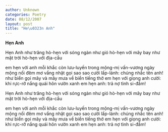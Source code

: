 ```yaml
---
author: Unknown
categories: Poetry
date: 08/12/2007
layout: post
title: "He\u0323n Anh"
---
```


**Hẹn Anh**

Hẹn Anh
như trăng hò-hẹn với sóng ngàn
như gió hò-hẹn với mây bay
như mặt trời hò-hẹn với địa-cầu

em hẹn với anh
mỗi khắc còn lưu-luyến
trong mộng-mị vấn-vương
ngày mộng nối đêm mơ
vầng nhật gọi sao
sao cười lấp-lánh:
chúng nhắc tên anh!
như biển gọi mây
và mây mưa về biển
tiếng thở em
hẹn với giọng anh cười:
khi rực-rỡ nắng quái hôn vườn xanh
em hẹn anh:
trả nợ tình si-đắm!

Hẹn Anh
như trăng hò-hẹn với sóng ngàn
như gió hò-hẹn với mây bay
như mặt trời hò-hẹn với địa-cầu

em hẹn với anh
mỗi khắc còn lưu-luyến
trong mộng-mị vấn-vương
ngày mộng nối đêm mơ
vầng nhật gọi sao
sao cười lấp-lánh:
chúng nhắc tên anh!
như biển gọi mây
và mây mưa về biển
tiếng thở em
hẹn với giọng anh cười:
khi rực-rỡ nắng quái hôn vườn xanh
em hẹn anh:
trả nợ tình si-đắm!
